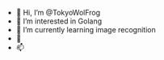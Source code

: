 - 👋 Hi, I’m @TokyoWolFrog
- 👀 I’m interested in Golang
- 🌱 I’m currently learning image recognition 
- 💞️ 
- 📫 

<!---
TokyoWolFrog/TokyoWolFrog is a ✨ special ✨ repository because its `README.md` (this file) appears on your GitHub profile.
You can click the Preview link to take a look at your changes.
--->
